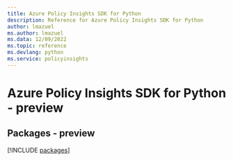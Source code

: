```yaml
---
title: Azure Policy Insights SDK for Python
description: Reference for Azure Policy Insights SDK for Python
author: lmazuel
ms.author: lmazuel
ms.data: 12/09/2022
ms.topic: reference
ms.devlang: python
ms.service: policyinsights
---
```

# Azure Policy Insights SDK for Python - preview
## Packages - preview
[!INCLUDE [packages](policy-insights-index.md)]